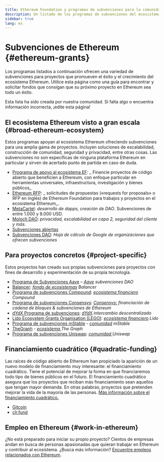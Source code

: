 ```yaml
---
title: Ethereum Foundation y programas de subvenciones para la comunidad
description: Un listado de los programas de subvenciones del ecosistema Ethereum.
sidebar: true
lang: es
---
```


# Subvenciones de Ethereum {#ethereum-grants}

Los programas listados a continuación ofrecen una variedad de subvenciones para proyectos que promueven el éxito y el crecimiento del ecosistema Ethereum. Utilice esta página como una guía para encontrar y solicitar fondos que consigan que su próximo proyecto en Ethereum sea todo un éxito.

Esta lista ha sido creada por nuestra comunidad. Si falta algo o encuentra información incorrecta, ¡edite esta página!

## El ecosistema Ethereum visto a gran escala {#broad-ethereum-ecosystem}

Estos programas apoyan al ecosistema Ethereum ofreciendo subvenciones para una amplia gama de proyectos. Incluyen soluciones de escalabilidad, construcción de comunidad, seguridad y privacidad, entre otras cosas. Las subvenciones no son específicas de ninguna plataforma Ethereum en particular y sirven de acertado punto de partida en caso de duda.

- [Programa de apoyo al ecosistema EF](https://esp.ethereum.foundation): _ Financie proyectos de código abierto que beneficien a Ethereum, con enfoque particular en herramientas universales, infraestructura, investigación y bienes públicos_
- [Ethereum RFP](https://github.com/ethereum/requests-for-proposals): _ solicitudes de propuestas («requests for proposals» o RFP en inglés) de Ethereum Foundation para trabajos y proyectos en el ecosistema Ethereum_.
- [MetaCartel](https://www.metacartel.org/grants/): _desarrollo de dapps, creación de DAO_. Subvenciones de entre 1.000 y 8.000 USD.
- [Moloch DAO](https://www.molochdao.com/): _privacidad, escalabilidad en capa 2, seguridad del cliente y más_.
- [Subvenciones abiertas](https://opengrants.com/explore)
- [Subvenciones DAO](https://docs.google.com/spreadsheets/d/1XHc-p_MHNRdjacc8uOEjtPoWL86olP4GyxAJOFO0zxY/edit#gid=0): _Hoja de cálculo de Google de organizaciones que ofrecen subvenciones_

## Para proyectos concretos {#project-specific}

Estos proyectos han creado sus propias subvenciones para proyectos con fines de desarrollo y experimentación de su propia tecnología.

- [Programa de Subvenciones Aave](https://aavegrants.org/) – _[Aave](https://aave.com/) subvenciones DAO_
- [Balancer](https://forms.gle/c68e4fM7JHCQkPkN7): _[fondo de ecosistemas](https://balancer.fi/) Balancer_
- [Programa de subvenciones Compound](https://compoundgrants.org/): _[ecosistema financiero](https://compound.finance/) Compound_
- [Programa de subvenciones Consensys](https://consensys.net/grants/): _[Consensys:](https://consensys.net/) financiación de cadena de bloques & subvenciones de Ethereum_
- [dYdX Programa de subvenciones](https://dydxgrants.com/): _[dYdX](https://dydx.exchange/) intercambio descentralizado_
- [Lido Ecosystem Grants Organisation (LEGO)](https://lego.lido.fi/): _[ecosistema financiero](https://lido.fi/) Lido_
- [Programa de subvenciones mStable](https://docs.mstable.org/advanced/grants-program) - _[comunidad](https://mstable.org/) mStable_
- [TheGraph](https://airtable.com/shrdfvnFvVch3IOVm) - _[ecosistema ](https://thegraph.com/)The Graph_
- [Programa de subvenciones Uniswap](https://www.unigrants.org/): _[comunidad ](https://uniswap.org/)Uniswap_

## Financiamiento cuadrático {#quadratic-funding}

Las raíces de código abierto de Ethereum han propiciado la aparición de un nuevo modelo de financiamiento muy interesante: el financiamiento cuadrático. Tiene el potencial de mejorar la forma en que financiaremos todo tipo de bienes públicos en el futuro. El financiamiento cuadrático asegura que los proyectos que reciban más financiamiento sean aquellos que tengan mayor demanda. En otras palabras, proyectos que pretenden mejorar la vida de la mayoría de las personas. [Más información sobre el financiamiento cuadrático.](/defi/#quadratic-funding)

- [Gitcoin](https://gitcoin.co/grants)
- [clr.fund](https://clr.fund/)

## Empleo en Ethereum {#work-in-ethereum}

¿No está preparado para iniciar su propio proyecto? Cientos de empresas andan en busca de personas apasionadas que quieran trabajar en Ethereum y contribuir al ecosistema. ¿Busca más información? [Encuentre empleos relacionados con Ethereum](/community/get-involved/#ethereum-jobs).

